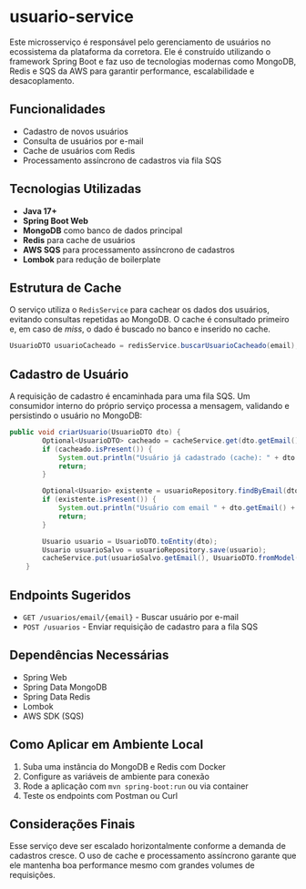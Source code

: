# usuario-service

Este microsserviço é responsável pelo gerenciamento de usuários no ecossistema da plataforma da corretora. Ele é construído utilizando o framework Spring Boot e faz uso de tecnologias modernas como MongoDB, Redis e SQS da AWS para garantir performance, escalabilidade e desacoplamento.

## Funcionalidades

* Cadastro de novos usuários
* Consulta de usuários por e-mail
* Cache de usuários com Redis
* Processamento assíncrono de cadastros via fila SQS

## Tecnologias Utilizadas

* **Java 17+**
* **Spring Boot Web**
* **MongoDB** como banco de dados principal
* **Redis** para cache de usuários
* **AWS SQS** para processamento assíncrono de cadastros
* **Lombok** para redução de boilerplate

## Estrutura de Cache

O serviço utiliza o `RedisService` para cachear os dados dos usuários, evitando consultas repetidas ao MongoDB. O cache é consultado primeiro e, em caso de *miss*, o dado é buscado no banco e inserido no cache.

```java
UsuarioDTO usuarioCacheado = redisService.buscarUsuarioCacheado(email);
```

## Cadastro de Usuário

A requisição de cadastro é encaminhada para uma fila SQS. Um consumidor interno do próprio serviço processa a mensagem, validando e persistindo o usuário no MongoDB:

```java
public void criarUsuario(UsuarioDTO dto) {
        Optional<UsuarioDTO> cacheado = cacheService.get(dto.getEmail());
        if (cacheado.isPresent()) {
            System.out.println("Usuário já cadastrado (cache): " + dto.getEmail());
            return;
        }

        Optional<Usuario> existente = usuarioRepository.findByEmail(dto.getEmail());
        if (existente.isPresent()) {
            System.out.println("Usuário com email " + dto.getEmail() + "já cadastrado");
            return;
        }

        Usuario usuario = UsuarioDTO.toEntity(dto);
        Usuario usuarioSalvo = usuarioRepository.save(usuario);
        cacheService.put(usuarioSalvo.getEmail(), UsuarioDTO.fromModel(usuarioSalvo));
    }
```

## Endpoints Sugeridos

* `GET /usuarios/email/{email}` - Buscar usuário por e-mail
* `POST /usuarios` - Enviar requisição de cadastro para a fila SQS

## Dependências Necessárias

* Spring Web
* Spring Data MongoDB
* Spring Data Redis
* Lombok
* AWS SDK (SQS)

## Como Aplicar em Ambiente Local

1. Suba uma instância do MongoDB e Redis com Docker
2. Configure as variáveis de ambiente para conexão
3. Rode a aplicação com `mvn spring-boot:run` ou via container
4. Teste os endpoints com Postman ou Curl

## Considerações Finais

Esse serviço deve ser escalado horizontalmente conforme a demanda de cadastros cresce. O uso de cache e processamento assíncrono garante que ele mantenha boa performance mesmo com grandes volumes de requisições.
